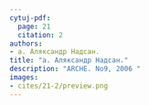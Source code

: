 ```yaml
---
cytuj-pdf:
  page: 21
  citation: 2
authors:
- а. Аляксандр Надсан.
title: "а. Аляксандр Надсан."
description: "АRCHE. No9, 2006 "
images:
- cites/21-2/preview.png
---
```

